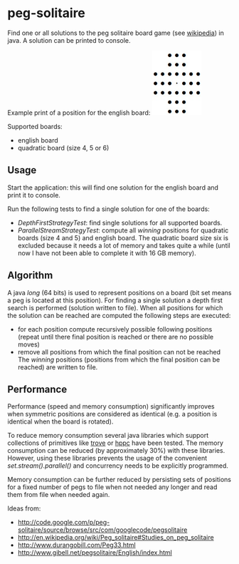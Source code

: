 # peg-solitaire

Find one or all solutions to the peg solitaire board game (see [wikipedia](https://en.wikipedia.org/wiki/Peg_solitaire)) in java.
A solution can be printed to console. 

Example print of a position for the english board:
![Screenshot](example_position.jpg)

Supported boards:
* english board
* quadratic board (size 4, 5 or 6)

## Usage
Start the application: this will find one solution for the english board and print it to console.

Run the following tests to find a single solution for one of the boards:
* *DepthFirstStrategyTest*: find single solutions for all supported boards.
* *ParallelStreamStrategyTest*: compute all *winning* positions for quadratic boards (size 4 and 5) 
  and english board. The quadratic board size six is excluded because it needs a lot of memory and takes quite a while 
  (until now I have not been able to complete it with 16 GB memory).

## Algorithm
A java *long* (64 bits) is used to represent positions on a board (bit set means a peg is located at this position).
For finding a single solution a depth first search is performed (solution written to file).
When all positions for which the solution can be reached are computed the following steps are executed:
* for each position compute recursively possible following positions 
  (repeat until there final position is reached or there are no possible moves)
* remove all positions from which the final position can not be reached  
The *winning* positions (positions from which the final position can be reached) are written to file.


## Performance
Performance (speed and memory consumption) significantly improves when symmetric positions are considered as identical 
(e.g. a position is identical when the board is rotated).

To reduce memory consumption several java libraries which support collections of primitives like 
[trove](https://bitbucket.org/trove4j/trove/src/master/) or  [hppc](https://github.com/carrotsearch/hppc)
have been tested. The memory consumption can be reduced (by approximately 30%) with these libraries.
However, using these libraries prevents the usage of the convenient *set.stream().parallel()* and 
concurrency needs to be explicitly programmed.

Memory consumption can be further reduced by persisting sets of positions for a fixed number of pegs to file 
when not needed any longer and read them from file when needed again.

Ideas from:
* http://code.google.com/p/peg-solitaire/source/browse/src/com/googlecode/pegsolitaire
* http://en.wikipedia.org/wiki/Peg_solitaire#Studies_on_peg_solitaire
* http://www.durangobill.com/Peg33.html
* http://www.gibell.net/pegsolitaire/English/index.html
